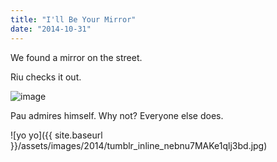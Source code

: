 ```yaml
---
title: "I'll Be Your Mirror"
date: "2014-10-31"
---
```


We found a mirror on the street.

Riu checks it out.

![image](images/tumblr_inline_nebnoyOVTT1qlj3bd.jpg)

Pau admires himself. Why not? Everyone else does.

![yo yo]({{ site.baseurl }}/assets/images/2014/tumblr_inline_nebnu7MAKe1qlj3bd.jpg)
